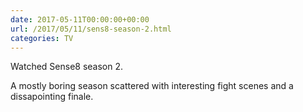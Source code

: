 ```yaml
---
date: 2017-05-11T00:00:00+00:00
url: /2017/05/11/sens8-season-2.html
categories: TV
---
```

Watched Sense8 season 2.

A mostly boring season scattered with interesting fight scenes and a dissapointing finale.



